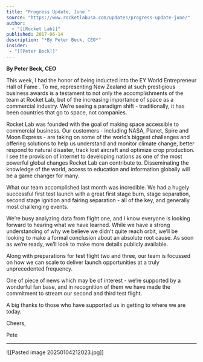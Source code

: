 ```yaml
---
title: "Progress Update, June "
source: "https://www.rocketlabusa.com/updates/progress-update-june/"
author:
  - "[[Rocket Lab]]"
published: 2017-06-14
description: "*By Peter Beck, CEO*"
insider:
 - "[[Peter Beck]]"
---
```

**By Peter Beck, CEO**

This week, I had the honor of being inducted into the EY World Entrepreneur Hall of Fame . To me, representing New Zealand at such prestigious business awards is a testament to not only the accomplishments of the team at Rocket Lab, but of the increasing importance of space as a commercial industry. We’re seeing a paradigm shift - traditionally, it has been countries that go to space, not companies.

Rocket Lab was founded with the goal of making space accessible to commercial business. Our customers - including NASA, Planet, Spire and Moon Express - are taking on some of the world’s biggest challenges and offering solutions to help us understand and monitor climate change, better respond to natural disaster, track lost aircraft and optimize crop production. I see the provision of internet to developing nations as one of the most powerful global changes Rocket Lab can contribute to. Disseminating the knowledge of the world, access to education and information globally will be a game changer for many.

What our team accomplished last month was incredible. We had a hugely successful first test launch with a great first stage burn, stage separation, second stage ignition and fairing separation - all of the key, and generally most challenging events.

We’re busy analyzing data from flight one, and I know everyone is looking forward to hearing what we have learned. While we have a strong understanding of why we believe we didn’t quite reach orbit, we’ll be looking to make a formal conclusion about an absolute root cause. As soon as we’re ready, we’ll look to make more details publicly available.

Along with preparations for test flight two and three, our team is focussed on how we can scale to deliver launch opportunities at a truly unprecedented frequency.

One of piece of news which may be of interest - we’re supported by a wonderful fan base, and in recognition of them we have made the commitment to stream our second and third test flight.

A big thanks to those who have supported us in getting to where we are today.

Cheers,

Pete

---

![[Pasted image 20250104212023.jpg]]